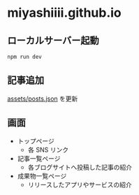 # miyashiiii.github.io

## ローカルサーバー起動

```bash
npm run dev
```

## 記事追加

[assets/posts.json](assets/posts.json) を更新

## 画面

- トップページ
  - 各 SNS リンク
- 記事一覧ページ
  - 各ブログサイトへ投稿した記事の紹介
- 成果物一覧ページ
  - リリースしたアプリやサービスの紹介
